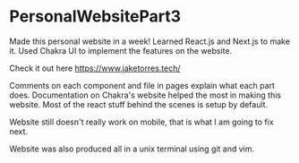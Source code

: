 # PersonalWebsitePart3

Made this personal website in a week! Learned React.js and Next.js to make it. Used Chakra UI to implement the features on the website. 


Check it out here https://www.jaketorres.tech/

Comments on each component and file in pages explain what each part does. Documentation on Chakra's website helped the most in making this website. Most of the react stuff behind the scenes is setup by default. 


Website still doesn't really work on mobile, that is what I am going to fix next.

Website was also produced all in a unix terminal using git and vim.
